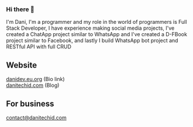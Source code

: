### Hi there 👋

I'm Dani, I'm a programmer and my role in the world of programmers is Full Stack Developer, I have experience making social media projects, I've created a ChatApp project similar to WhatsApp and I've created a D-FBook project similar to Facebook, and lastly I build WhatsApp bot project and RESTful API with full CRUD

## Website
<a href="https://danidev.eu.org">danidev.eu.org</a> (Bio link)
<br />
<a href="https://danitechid.com">danitechid.com</a> (Blog)

## For business
<a href="mailto:contact@danitechid.com">contact@danitechid.com</a>
